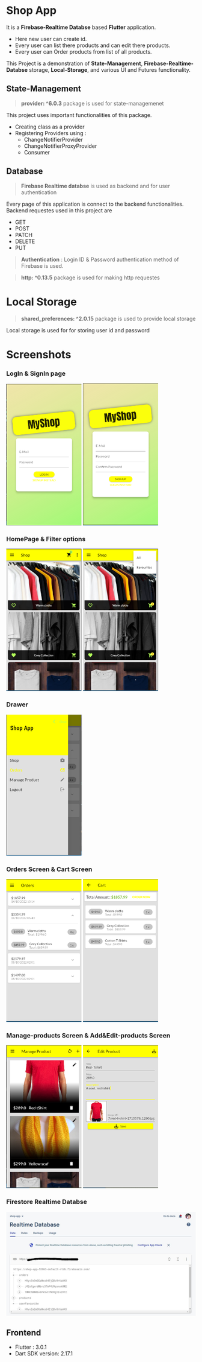
# Shop App
It is a **Firebase-Realtime Databse** based **Flutter** application.
- Here new user can create id.
- Every user can list there products and can edit there products.
- Every user can Order products from list of all products.

This Project is a demonstration of **State-Management**, **Firebase-Realtime-Databse** storage,
**Local-Storage**, and various UI and Futures functionality.

## State-Management
> **provider: ^6.0.3** package is used for state-managemenet
 
 This project uses important functionalities of this package.<br>
 <ul>
   <li> Creating class as a provider</li>
   <li>Registering Providers using :
     <ul>
       <li>ChangeNotifierProvider</li>
       <li>ChangeNotifierProxyProvider</li>
       <li>Consumer</li>
     </ul>
   </li>
 </ul>
 
 ## Database
> **Firebase Realtime databse** is used as backend and for user authentication
 
 Every page of this application is connect to the backend functionalities.<br>
 Backend requestes used in this project are
 - GET
 - POST
 - PATCH
 - DELETE
 - PUT
 
> **Authentication** 
 : Login ID & Password authentication method of Firebase is used. <br>

> **http: ^0.13.5**
 package is used for making http requestes

# Local Storage
> **shared_preferences: ^2.0.15** package is used to provide local storage

Local storage is used for for storing user id and password

# Screenshots
### LogIn & SignIn page
<p float="left">
  <img src="https://raw.githubusercontent.com/Akshat-kush007/flutter-shop-app/main/assets/images/LoginPage.png" width="200" />
  <img src="https://raw.githubusercontent.com/Akshat-kush007/flutter-shop-app/main/assets/images/SignInPage.png" width="200" /> 
</p>

### HomePage & Filter options
<p float="left">
  <img src="https://raw.githubusercontent.com/Akshat-kush007/flutter-shop-app/main/assets/images/HomePage.png" width="200" />
  <img src="https://raw.githubusercontent.com/Akshat-kush007/flutter-shop-app/main/assets/images/FilterOptions.png" width="200" /> 
</p>

### Drawer
<img src="https://raw.githubusercontent.com/Akshat-kush007/flutter-shop-app/main/assets/images/Drawer.png" width="200" />

### Orders Screen & Cart Screen
<p float="left">
  <img src="https://raw.githubusercontent.com/Akshat-kush007/flutter-shop-app/main/assets/images/OrdersScreen.png" width="200" />
  <img src="https://raw.githubusercontent.com/Akshat-kush007/flutter-shop-app/main/assets/images/CartScreen.png" width="200" /> 
</p>

### Manage-products Screen & Add&Edit-products Screen
<p float="left">
  <img src="https://raw.githubusercontent.com/Akshat-kush007/flutter-shop-app/main/assets/images/Manage_product_screen.png" width="200" />
  <img src="https://raw.githubusercontent.com/Akshat-kush007/flutter-shop-app/main/assets/images/Add_EditProduct_screeen.png" width="200" /> 
</p>

### Firestore Realtime Databse
<img src="https://raw.githubusercontent.com/Akshat-kush007/flutter-shop-app/main/assets/images/realtimeDatabase.jpeg" width="600" /> 


## Frontend

- Flutter : 3.0.1
- Dart SDK version: 2.17.1





